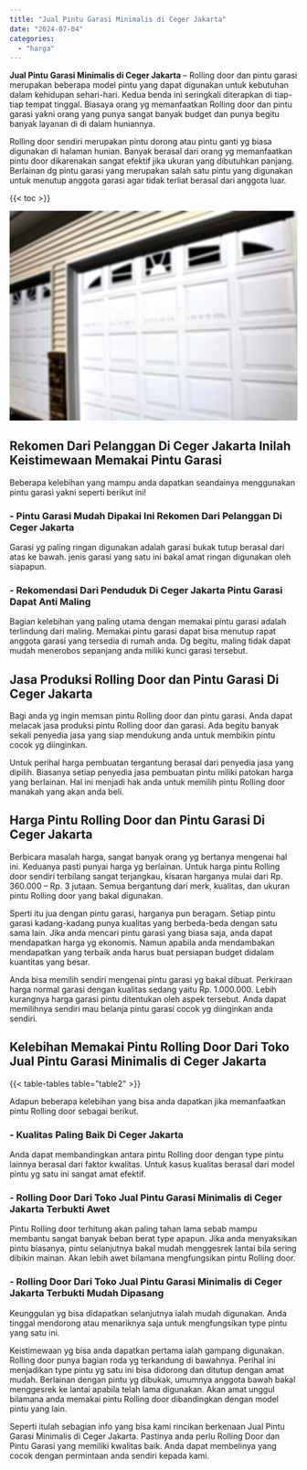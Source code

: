 ```yaml
---
title: "Jual Pintu Garasi Minimalis di Ceger Jakarta"
date: "2024-07-04"
categories: 
  - "harga"
---
```


**Jual Pintu Garasi Minimalis di Ceger Jakarta** – Rolling door dan pintu garasi merupakan beberapa model pintu yang dapat digunakan untuk kebutuhan dalam kehidupan sehari-hari. Kedua benda ini seringkali diterapkan di tiap-tiap tempat tinggal. Biasaya orang yg memanfaatkan Rolling door dan pintu garasi yakni orang yang punya sangat banyak budget dan punya begitu banyak layanan di di dalam huniannya.

Rolling door sendiri merupakan pintu dorong atau pintu ganti yg biasa digunakan di halaman hunian. Banyak berasal dari orang yg memanfaatkan pintu door dikarenakan sangat efektif jika ukuran yang dibutuhkan panjang. Berlainan dg pintu garasi yang merupakan salah satu pintu yang digunakan untuk menutup anggota garasi agar tidak terliat berasal dari anggota luar.

{{< toc >}}

![Jual Pintu Garasi Minimalis di Ceger Jakarta](/images/pintu-garasi-42.png)

## Rekomen Dari Pelanggan Di Ceger Jakarta Inilah Keistimewaan Memakai Pintu Garasi

Beberapa kelebihan yang mampu anda dapatkan seandainya menggunakan pintu garasi yakni seperti berikut ini!

### \- Pintu Garasi Mudah Dipakai Ini Rekomen Dari Pelanggan Di Ceger Jakarta

Garasi yg paling ringan digunakan adalah garasi bukak tutup berasal dari atas ke bawah. jenis garasi yang satu ini bakal amat ringan digunakan oleh siapapun.

### \- Rekomendasi Dari Penduduk Di Ceger Jakarta Pintu Garasi Dapat Anti Maling

Bagian kelebihan yang paling utama dengan memakai pintu garasi adalah terlindung dari maling. Memakai pintu garasi dapat bisa menutup rapat anggota garasi yang tersedia di rumah anda. Dg begitu, maling tidak dapat mudah menerobos sepanjang anda miliki kunci garasi tersebut.

## Jasa Produksi Rolling Door dan Pintu Garasi Di Ceger Jakarta

Bagi anda yg ingin memsan pintu Rolling door dan pintu garasi. Anda dapat melacak jasa produksi pintu Rolling door dan garasi. Ada begitu banyak sekali penyedia jasa yang siap mendukung anda untuk membikin pintu cocok yg diinginkan.

Untuk perihal harga pembuatan tergantung berasal dari penyedia jasa yang dipilih. Biasanya setiap penyedia jasa pembuatan pintu miliki patokan harga yang berlainan. Hal ini menjadi hak anda untuk memilih pintu Rolling door manakah yang akan anda beli.

## Harga Pintu Rolling Door dan Pintu Garasi Di Ceger Jakarta

Berbicara masalah harga, sangat banyak orang yg bertanya mengenai hal ini. Keduanya pasti punyai harga yg berlainan. Untuk harga pintu Rolling door sendiri terbilang sangat terjangkau, kisaran harganya mulai dari Rp. 360.000 – Rp. 3 jutaan. Semua bergantung dari merk, kualitas, dan ukuran pintu Rolling door yang bakal digunakan.

Sperti itu jua dengan pintu garasi, harganya pun beragam. Setiap pintu garasi kadang-kadang punya kualitas yang berbeda-beda dengan satu sama lain. Jika anda mencari pintu garasi yang biasa saja, anda dapat mendapatkan harga yg ekonomis. Namun apabila anda mendambakan mendapatkan yang terbaik anda harus buat persiapan budget didalam kuantitas yang besar.

Anda bisa memilih sendiri mengenai pintu garasi yg bakal dibuat. Perkiraan harga normal garasi dengan kualitas sedang yaitu Rp. 1.000.000. Lebih kurangnya harga garasi pintu ditentukan oleh aspek tersebut. Anda dapat memilihnya sendiri mau belanja pintu garasi cocok yg diinginkan anda sendiri.

## Kelebihan Memakai Pintu Rolling Door Dari Toko Jual Pintu Garasi Minimalis di Ceger Jakarta

{{< table-tables table="table2" >}}

Adapun beberapa kelebihan yang bisa anda dapatkan jika memanfaatkan pintu Rolling door sebagai berikut.

### \- Kualitas Paling Baik Di Ceger Jakarta

Anda dapat membandingkan antara pintu Rolling door dengan type pintu lainnya berasal dari faktor kwalitas. Untuk kasus kualitas berasal dari model pintu yg satu ini sangat amat efektif.

### \- Rolling Door Dari Toko Jual Pintu Garasi Minimalis di Ceger Jakarta Terbukti Awet

Pintu Rolling door terhitung akan paling tahan lama sebab mampu membantu sangat banyak beban berat type apapun. Jika anda menyaksikan pintu biasanya, pintu selanjutnya bakal mudah menggesrek lantai bila sering dibikin mainan. Akan lebih awet bilamana mengfungsikan pintu Rolling door.

### \- Rolling Door Dari Toko Jual Pintu Garasi Minimalis di Ceger Jakarta Terbukti Mudah Dipasang

Keunggulan yg bisa didapatkan selanjutnya ialah mudah digunakan. Anda tinggal mendorong atau menariknya saja untuk mengfungsikan type pintu yang satu ini.

Keistimewaan yg bisa anda dapatkan pertama ialah gampang digunakan. Rolling door punya bagian roda yg terkandung di bawahnya. Perihal ini menjadikan type pintu yg satu ini bisa didorong dan ditutup dengan amat mudah. Berlainan dengan pintu yg dibukak, umumnya anggota bawah bakal menggesrek ke lantai apabila telah lama digunakan. Akan amat unggul bilamana anda memakai pintu Rolling door dibandingkan dengan model pintu yang lain.

Seperti itulah sebagian info yang bisa kami rincikan berkenaan Jual Pintu Garasi Minimalis di Ceger Jakarta. Pastinya anda perlu Rolling Door dan Pintu Garasi yang memiliki kwalitas baik. Anda dapat membelinya yang cocok dengan permintaan anda sendiri kepada kami.
